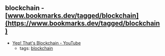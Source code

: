 blockchain - [www.bookmarks.dev/tagged/blockchain](https://www.bookmarks.dev/tagged/blockchain) 
---
* [Yep! That's Blockchain - YouTube](https://www.youtube.com/watch?v=o8upsfqkQk8)
    * tags: [blockchain](../tags/blockchain.md)
